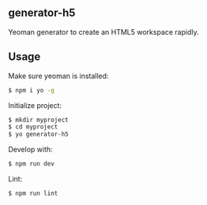 generator-h5
---

Yeoman generator to create an HTML5 workspace rapidly.

Usage
---
Make sure yeoman is installed:

``` sh
$ npm i yo -g
```

Initialize project:

``` sh
$ mkdir myproject
$ cd myproject
$ yo generator-h5
```

Develop with:
``` sh
$ npm run dev
```

Lint:
``` sh
$ npm run lint
```
